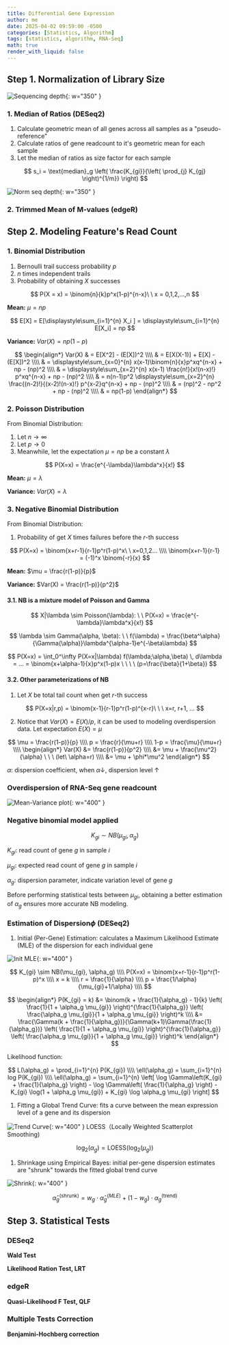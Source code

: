 ```yaml
---
title: Differential Gene Expression
author: me
date: 2025-04-02 09:59:00 -0500
categories: [Statistics, Algorithm]
tags: [statistics, algorithm, RNA-Seq]
math: true
render_with_liquid: false
---
```

## Step 1. Normalization of Library Size

![Sequencing depth](/assets/img/DGE/SeqDepthVaries.png){: w="350" }

### 1. Median of Ratios (DESeq2)

1. Calculate geometric mean of all genes across all samples as a "pseudo-reference"
1. Calculate ratios of gene readcount to it's geometric mean for each sample
1. Let the median of ratios as size factor for each sample

$$ s_i = \text{median}_g \left( \frac{K_{gi}}{\left( \prod_{j} K_{gj} \right)^{1/m}} \right) $$

![Norm seq depth](/assets/img/DGE/MoR_Norm.png){: w="350" }

### 2. Trimmed Mean of M-values (edgeR)




## Step 2. Modeling Feature's Read Count

### 1. Binomial Distribution
1. Bernoulli trail success probability $p$
1. $n$ times independent trails
1. Probability of obtaining $X$ successes

$$
P(X = x) = \binom{n}{k}p^x(1-p)^{n-x}\ \ x = 0,1,2,...,n
$$

**Mean:** $\mu = np$

$$
E[X] = E[\displaystyle\sum_{i=1}^{n} X_i ] = \displaystyle\sum_{i=1}^{n} E[X_i] = np
$$

**Variance:** $Var(X) = np(1-p)$

$$
\begin{align*}
	Var(X) & = E[X^2] - (E[X])^2 \\\\
	& = E[X(X-1)] + E[X] - (E[X])^2 \\\\
	& = \displaystyle\sum_{x=0}^{n} x(x-1)\binom{n}{x}p^xq^{n-x} + np - (np)^2 \\\\
	& = \displaystyle\sum_{x=2}^{n} x(x-1) \frac{n!}{x!(n-x)!} p^xq^{n-x} + np - (np)^2 \\\\
	& = n(n-1)p^2 \displaystyle\sum_{x=2}^{n} \frac{(n-2)!}{(x-2)!(n-x)!} p^{x-2}q^{n-x} + np - (np)^2 \\\\
	& = (np)^2 - np^2 + np - (np)^2 \\\\
	& = np(1-p)
\end{align*}
$$

### 2. Poisson Distribution
From Binomial Distribution:

1. Let $n \rightarrow \infty$
1. Let $p \rightarrow 0$
1. Meanwhile, let the expectation $\mu = np$ be a constant $\lambda$

$$
P(X=x) = \frac{e^{-\lambda}\lambda^x}{x!}
$$

**Mean:** $\mu = \lambda$

**Variance:** $Var(X) = \lambda$


### 3. Negative Binomial Distribution
From Binomial Distribution:

1. Probability of get $X$ times failures before the $r$-th success

$$
P(X=x) = \binom{x+r-1}{r-1}p^r(1-p)^x\ \ x=0,1,2... \\\\
 \binom{x+r-1}{r-1} = (-1)^x \binom{-r}{x}
$$

**Mean:** $\mu = \frac{r(1-p)}{p}$

**Variance:** $Var(X) = \frac{r(1-p)}{p^2}$


#### 3.1. NB is a mixture model of Poisson and Gamma

$$
X|\lambda \sim Poisson(\lambda): \ \ P(X=x) = \frac{e^{-\lambda}\lambda^x}{x!}
$$

$$
\lambda \sim Gamma(\alpha, \beta): \ \ f(\lambda) = \frac{\beta^\alpha}{\Gamma(\alpha)}\lambda^{\alpha-1}e^{-\beta\lambda}
$$

$$
P(X=x) = \int_0^\infty P(X=x|\lambda) f(\lambda;\alpha,\beta) \, d\lambda = ... = \binom{x+\alpha-1}{x}p^x(1-p)x \ \ \ \ (p=\frac{\beta}{1+\beta})
$$

#### 3.2. Other parameterizations of NB

1. Let $X$ be total tail count when get $r$-th success

$$
P(X=x|r,p) = \binom{x-1}{r-1}p^r(1-p)^{x-r}\ \ \ x=r, r+1, ...
$$

2. Notice that $Var(X)=E(X)/p$, it can be used to modeling overdispersion data. Let expectation $E(X) = \mu$

$$
\mu = \frac{r(1-p)}{p} \\\\
p = \frac{r}{\mu+r} \\\\
1-p = \frac{\mu}{\mu+r} \\\\
\begin{align*}
Var(X) &= \frac{r(1-p)}{p^2} \\\\
&= \mu + \frac{\mu^2}{\alpha} \ \ \ (let\ \alpha=r) \\\\
&= \mu + \phi*\mu^2
\end{align*}
$$

$\alpha$: dispersion coefficient, when $\alpha \downarrow$, dispersion level $\uparrow$


### Overdispersion of RNA-Seq gene readcount

![Mean-Variance plot](/assets/img/DGE/Overdispersion.png){: w="400" }

### Negative binomial model applied

$$
K_{gi} \sim NB(\mu_{gi}, \alpha_g)
$$

$K_{gi}$: read count of gene $g$ in sample $i$

$\mu_{gi}$: expected read count of gene $g$ in sample $i$

$\alpha_g$: dispersion parameter, indicate variation level of gene $g$

Before performing statistical tests between $\mu_{gi}$, obtaining a better estimation of $\alpha_g$ ensures more accurate NB modeling.

### Estimation of Dispersion$\phi$ (DESeq2)

1. Initial (Per-Gene) Estimation: calculates a Maximum Likelihood Estimate (MLE) of the dispersion for each individual gene

![Init MLE](/assets/img/DGE/InitialMLE.png){: w="400" }

$$
K_{gi} \sim NB(\mu_{gi}, \alpha_g) \\\\
P(X=x) = \binom{x+r-1}{r-1}p^r(1-p)^x \\\\
x = k \\\\
r = \frac{1}{\alpha} \\\\
p = \frac{1/\alpha}{\mu_{gi}+1/\alpha} \\\\
$$

$$
\begin{align*}
P(K_{gi} = k) &= \binom{k + \frac{1}{\alpha_g} - 1}{k} \left( \frac{1}{1 + \alpha_g \mu_{gi}} \right)^{\frac{1}{\alpha_g}} \left( \frac{\alpha_g \mu_{gi}}{1 + \alpha_g \mu_{gi}} \right)^k \\\\
&= \frac{\Gamma(k + \frac{1}{\alpha_g})}{\Gamma(k+1)\Gamma(\frac{1}{\alpha_g})} \left( \frac{1}{1 + \alpha_g \mu_{gi}} \right)^{\frac{1}{\alpha_g}} \left( \frac{\alpha_g \mu_{gi}}{1 + \alpha_g \mu_{gi}} \right)^k
\end{align*}
$$

Likelihood function:

$$
L(\alpha_g) = \prod_{i=1}^{n} P(K_{gi}) \\\\
\ell(\alpha_g) = \sum_{i=1}^{n} log P(K_{gi}) \\\\
\ell(\alpha_g) = \sum_{i=1}^{n} \left[ \log \Gamma\left(K_{gi} + \frac{1}{\alpha_g} \right) - \log \Gamma\left( \frac{1}{\alpha_g} \right) - K_{gi} \log(1 + \alpha_g \mu_{gi}) + K_{gi} \log \alpha_g \mu_{gi} \right]
$$


1. Fitting a Global Trend Curve: fits a curve between the mean expression level of a gene and its dispersion

![Trend Curve](/assets/img/DGE/TrendCurve.png){: w="400" }
LOESS（Locally Weighted Scatterplot Smoothing)

$$
\log_2(\alpha_g) = \text{LOESS}(\log_2(\mu_g))
$$

1. Shrinkage using Empirical Bayes: initial per-gene dispersion estimates are "shrunk" towards the fitted global trend curve

![Shrink](/assets/img/DGE/Shrink2Curve.png){: w="400" }

$$
\hat{\alpha}_g^{\text{(shrunk)}} = w_g \cdot \hat{\alpha}_g^{(MLE)} + (1 - w_g) \cdot \alpha_g^{\text{(trend)}}
$$


## Step 3. Statistical Tests
### DESeq2
**Wald Test**

**Likelihood Ration Test, LRT**

### edgeR
**Quasi-Likelihood F Test, QLF**

### Multiple Tests Correction
**Benjamini-Hochberg correction**


